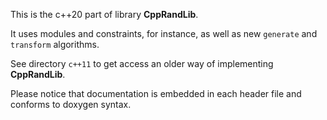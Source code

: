 This is the c++20 part of library **CppRandLib**.

It uses modules and constraints, for instance, as well as new `generate` and `transform` algorithms.

See directory `c++11` to get access an older way of implementing **CppRandLib**.

Please notice that documentation is embedded in each header file and conforms to doxygen syntax. 